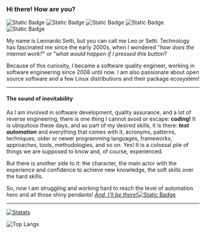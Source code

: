 ### Hi there! How are you?
<img alt="Static Badge" src="https://img.shields.io/badge/NERD-orange?style=for-the-badge&logo=archlinux&labelColor=black">
<img alt="Static Badge" src="https://img.shields.io/badge/AUTOMATION-orange?style=for-the-badge&logo=selenium&labelColor=black">
<img alt="Static Badge" src="https://img.shields.io/badge/Cypress-orange?style=for-the-badge&logo=cypress&labelColor=%23010a20">
<img alt="Static Badge" src="https://img.shields.io/badge/JavaScript-orange?style=for-the-badge&logo=javascript&labelColor=black">
<img alt="Static Badge" src="https://img.shields.io/badge/Test-orange?style=for-the-badge&logo=cucumber&labelColor=%23010a20">


My name is Leonardo Setti, but you can call me Leo or Setti. Technology has fascinated me since the early 2000s, when I wondered "*how does the internet work?*" or "*what would happen if I pressed this button*?

Because of this curiosity, I became a software quality engineer, working in software engineering since 2008 until now. I am also passionate about open source software and a few Linux distributions and their package ecosystem!

---
#### The sound of inevitability

As I am involved in software development, quality assurance, and a lot of reverse engineering, there is one thing I cannot avoid or escape: **coding!** It is ubiquitous these days, and as part of my desired skills, it is there: ***test automation*** and everything that comes with it, acronyms, patterns, techniques, older or newer programming languages, frameworks, approaches, tools, methodologies, and so on. Yes! It is a colossal pile of things we are supposed to know and, of course, experienced.

But there is another side to it: the character, the main actor with the experience and confidence to achieve new knowledge, the soft skills over the hard skills.

So, now I am struggling and working hard to reach the level of automation hero and all those shiny pendants!
[_And, I'll be there!_<img alt="Static Badge" src="https://img.shields.io/badge/%3Awq!-orange?logo=vim&logoColor=green&labelColor=grey"/>](#hi-there-how-are-you)


---
[![Statats](https://github-readme-stats.vercel.app/api?username=leonardosetti&theme=gruvbox&show_icons=true&hide=stars,issues,contribs)](https://github.com/anuraghazra/github-readme-stats)

![Top Langs](https://github-readme-stats.vercel.app/api/top-langs/?username=anuraghazra&size_weight=0.5&count_weight=0.5&langs_count=6&layout=compact) 
